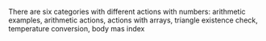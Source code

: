 There are six categories with different actions with numbers: arithmetic examples, arithmetic actions, actions with arrays, triangle existence check, temperature conversion, body mas index
